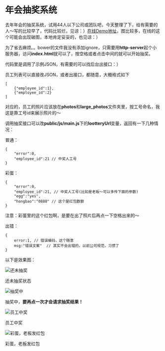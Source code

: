 # 年会抽奖系统

去年年会的抽奖系统，试用44人以下公司或团队吧，今天整理了下，给有需要的人～写的比较早了，代码比较烂，见谅：）[在线Demo地址][1]，图比较多，在线的这个可能会出现破图，本地肯定妥妥的，也见谅：）

为了省去麻烦。。bower的文件我没有添加ignore，只需要用**http-server**起个小服务器，访问**index.html**就可以了，按空格或者点击中间的就可以开始抽奖。

代码里是调用了示例JSON，有需要的可以找后台出接口：）

员工列表可以直接改JSON，或者出接口，都随意，大概格式如下

    [
        {"employee_id":1},
        {"employee_id":2}
    ]

对应的，员工的照片应该放在**photos**和**large_photos**文件夹里，按工号命名，我这是靠工号id来展示照片的～

调用抽奖接口可以改**public/js/main.js**下的**lootteryUrl**变量，返回有一下几种情况：

普通：

    {
        "error":0,
        "employee_id":21 // 中奖人工号
    }

彩蛋：

    {
        "error":0,
        "employee_id":21, // 中奖人工号(比如是老板～可以多传下面的参数)
        "egg":"yes",
        "hongbao":"0888" // 这个是红包数额
    }

注意：彩蛋里的这个红包啊，是要在出了照片后再点一下空格出来的～

出错：

    {
        error:1, // 错误编码，这个随意
        msg:"错误文案"  // 其实不会出错的，以前公司规范，习惯了
    }

以下是效果图：

![还未抽奖][2]

还未抽奖状态


  ![抽奖中][3]

  抽奖中，**要再点一次才会请求抽奖结果！**


![员工中奖][4]

员工中奖


![彩蛋，老板发红包][5]

彩蛋，老板发红包


  [1]: http://shanlh.github.io/lottery/
  [2]: http://johnnydan.oss-cn-beijing.aliyuncs.com/lottery/DB49576C-B7FF-4B90-93E9-159531C77812.png
  [3]: http://johnnydan.oss-cn-beijing.aliyuncs.com/lottery/BB1F0D0D-7EC2-44C3-9138-D22A08920750.png
  [4]: http://johnnydan.oss-cn-beijing.aliyuncs.com/lottery/D8B38D23-3062-49E5-935E-8C72830DBBB6.png
  [5]: http://johnnydan.oss-cn-beijing.aliyuncs.com/lottery/9C35E0A5-12B2-444B-AB70-4FA1A843B937.png

